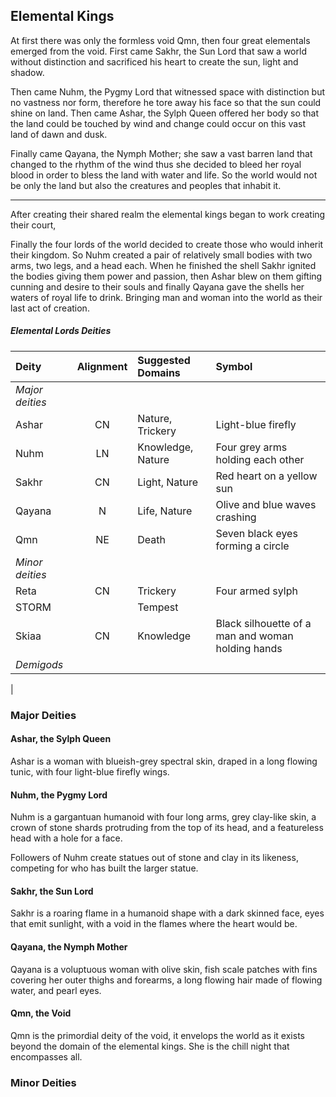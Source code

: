 ## Elemental Kings
At first there was only the formless void Qmn, then four great elementals emerged from the void. First came Sakhr, the Sun Lord that saw a world without distinction and sacrificed his heart to create the sun, light and shadow.

Then came Nuhm, the Pygmy Lord that witnessed space with distinction but no vastness nor form, therefore he tore away his face so that the sun could shine on land. Then came Ashar, the Sylph Queen offered her body so that the land could be touched by wind and change could occur on this vast land of dawn and dusk.

Finally came Qayana, the Nymph Mother; she saw a vast barren land that changed to the rhythm of the wind thus she decided to bleed her royal blood in order to bless the land with water and life. So the world would not be only the land but also the creatures and peoples that inhabit it.
___
After creating their shared realm the elemental kings began to work creating their court,

Finally the four lords of the world decided to create those who would inherit their kingdom. So Nuhm created a pair of relatively small bodies with two arms, two legs, and a head each. When he finished the shell Sakhr ignited the bodies giving them power and passion, then Ashar blew on them gifting cunning and desire to their souls and finally Qayana gave the shells her waters of royal life to drink. Bringing man and woman into the world as their last act of creation.


<div class='wide'>

##### Elemental Lords Deities
| Deity         | Alignment | Suggested Domains      | Symbol                                            |
|:--------------|:--:|:------------------------------|:--------------------------------------------------|
|*Major deities*|    |                               |                                                   |
| Ashar         | CN | Nature, Trickery              | Light-blue firefly                                |
| Nuhm          | LN | Knowledge, Nature             | Four grey arms holding each other                 |
| Sakhr         | CN | Light, Nature                 | Red heart on a yellow sun                         |
| Qayana        |  N | Life, Nature                  | Olive and blue waves crashing                     |
| Qmn           | NE | Death                         | Seven black eyes forming a circle                 |
|*Minor deities*|    |                               |                                                   |
| Reta          | CN | Trickery                      | Four armed sylph
| STORM         |    | Tempest
| Skiaa         | CN | Knowledge                     | Black silhouette of a man and woman holding hands |
|*Demigods*     |    |                               |                                                   |
|

</div>

### Major Deities

#### Ashar, the Sylph Queen
Ashar is a woman with blueish-grey spectral skin, draped in a long flowing tunic, with four light-blue firefly wings. 


#### Nuhm, the Pygmy Lord
Nuhm is a gargantuan humanoid with four long arms, grey clay-like skin, a crown of stone shards protruding from the top of its head, and a featureless head with a hole for a face.

Followers of Nuhm create statues out of stone and clay in its likeness, competing for who has built the larger statue.


#### Sakhr, the Sun Lord
Sakhr is a roaring flame in a humanoid shape with a dark skinned face, eyes that emit sunlight, with a void in the flames where the heart would be.


#### Qayana, the Nymph Mother
Qayana is a voluptuous woman with olive skin, fish scale patches with fins covering her outer thighs and forearms, a long flowing hair made of flowing water, and pearl eyes.


#### Qmn, the Void
Qmn is the primordial deity of the void, it envelops the world as it exists beyond the domain of the elemental kings. She is the chill night that encompasses all.


### Minor Deities